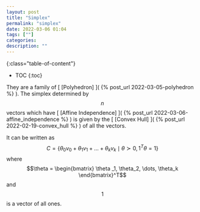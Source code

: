 ```yaml
---
layout: post
title: "Simplex"
permalink: "simplex"
date: 2022-03-06 01:04
tags: [""]
categories:
description: ""
---
```


{:class="table-of-content"}
* TOC 
{:toc}

They are a family of [ [Polyhedron] ]( {% post_url 2022-03-05-polyhedron %} ).
The simplex determined by $$n$$ vectors which have [ [Affine Independence] ]( {%
post_url 2022-03-06-affine_independence %} ) is given by the [ [Convex Hull] ](
{% post_url 2022-02-19-convex_hull %} ) of all the vectors.

It can be written as $$C = \{ \theta_0 v_0 + \theta_1 v_1 + \dots + \theta_k v_k
\mid \theta \succ 0, 1^T\theta = 1\}$$ where $$\theta = \begin{bmatrix} \theta
_1, \theta_2, \dots, \theta_k \end{bmatrix}^T$$ and $$1$$ is a vector of all
ones.
